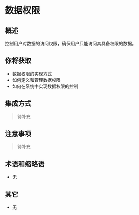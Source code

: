 # 数据权限

## 概述

控制用户对数据的访问权限，确保用户只能访问其具备权限的数据。

## 你将获取

- 数据权限的实现方式
- 如何定义和管理数据权限
- 如何在系统中实现数据权限的控制


## 集成方式

> 待补充

## 注意事项

> 待补充

## 术语和缩略语

- 无

## 其它

- 无
